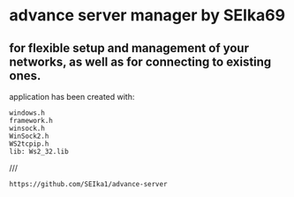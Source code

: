 # advance server manager by SEIka69 
## for flexible setup and management of your networks, as well as for connecting to existing ones.
application has been created with:
```
windows.h
framework.h
winsock.h
WinSock2.h
WS2tcpip.h
lib: Ws2_32.lib
```
///
```
https://github.com/SEIka1/advance-server
```
